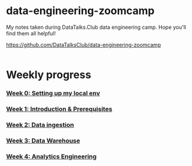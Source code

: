 # data-engineering-zoomcamp

My notes taken during DataTalks.Club data engineering camp.
Hope you'll find them all helpful!

https://github.com/DataTalksClub/data-engineering-zoomcamp<br><br>

# Weekly progress
### [**Week 0: Setting up my local env**](https://github.com/nervuzz/data-engineering-zoomcamp/blob/main/install_notes.md)
### [Week 1: Introduction & Prerequisites](https://github.com/nervuzz/data-engineering-zoomcamp/tree/main/WEEK_1)
### [Week 2: Data ingestion](https://github.com/nervuzz/data-engineering-zoomcamp/tree/main/WEEK_2)
### [Week 3: Data Warehouse](https://github.com/nervuzz/data-engineering-zoomcamp/tree/main/WEEK_3)
### [Week 4: Analytics Engineering](https://github.com/nervuzz/data-engineering-zoomcamp/tree/main/WEEK_4)